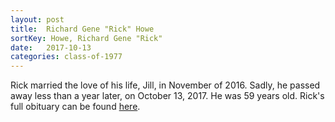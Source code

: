 ```yaml
---
layout: post
title:  Richard Gene "Rick" Howe
sortKey: Howe, Richard Gene "Rick"
date:   2017-10-13
categories: class-of-1977
---
```

Rick married the love of his life, Jill, in November of 2016. Sadly, he passed away less than a year later, on October 13, 2017. He was 59 years old. Rick's full obituary can be found [here](http://tinyurl.com/y98rbamo).
